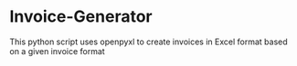 # Invoice-Generator
This python script uses openpyxl to create invoices in Excel format based on a given invoice format
